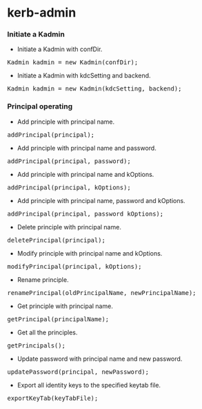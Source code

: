 <!--
  Licensed to the Apache Software Foundation (ASF) under one
  or more contributor license agreements.  See the NOTICE file
  distributed with this work for additional information
  regarding copyright ownership.  The ASF licenses this file
  to you under the Apache License, Version 2.0 (the
  "License"); you may not use this file except in compliance
  with the License.  You may obtain a copy of the License at

  http://www.apache.org/licenses/LICENSE-2.0

  Unless required by applicable law or agreed to in writing,
  software distributed under the License is distributed on an
  "AS IS" BASIS, WITHOUT WARRANTIES OR CONDITIONS OF ANY
  KIND, either express or implied.  See the License for the
  specific language governing permissions and limitations
  under the License.
-->

kerb-admin
============

### Initiate a Kadmin
* Initiate a Kadmin with confDir.
<pre>
Kadmin kadmin = new Kadmin(confDir);
</pre>
* Initiate a Kadmin with kdcSetting and backend.
<pre>
Kadmin kadmin = new Kadmin(kdcSetting, backend);
</pre>

### Principal operating
* Add principle with principal name.
<pre>
addPrincipal(principal);
</pre>
* Add principle with principal name and password.
<pre>
addPrincipal(principal, password);
</pre>
* Add principle with principal name and kOptions.
<pre>
addPrincipal(principal, kOptions);
</pre>
* Add principle with principal name, password and kOptions.
<pre>
addPrincipal(principal, password kOptions);
</pre>
* Delete principle with principal name.
<pre>
deletePrincipal(principal);
</pre>
* Modify principle with principal name and kOptions.
<pre>
modifyPrincipal(principal, kOptions);
</pre>
* Rename principle.
<pre>
renamePrincipal(oldPrincipalName, newPrincipalName);
</pre>
* Get principle with principal name.
<pre>
getPrincipal(principalName);
</pre>
* Get all the principles.
<pre>
getPrincipals();
</pre>
* Update password with principal name and new password.
<pre>
updatePassword(principal, newPassword);
</pre>
* Export all identity keys to the specified keytab file.
<pre>
exportKeyTab(keyTabFile);
</pre>





